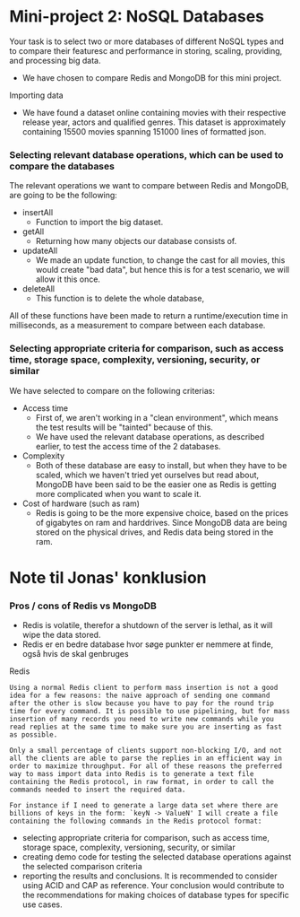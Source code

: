 # Mini-project 2: NoSQL Databases
Your task is to select two or more databases of different NoSQL types and to compare their featuresc and performance in storing, scaling, providing, and processing big data.
- We have chosen to compare Redis and MongoDB for this mini project.

Importing data
  - We have found a dataset online containing movies with their respective release year, actors and qualified genres. This dataset is approximately containing 15500 movies spanning 151000 lines of formatted json. 


### Selecting relevant database operations, which can be used to compare the databases
The relevant operations we want to compare between Redis and MongoDB, are going to be the following:
 - insertAll
   - Function to import the big dataset.
 - getAll
   - Returning how many objects our database consists of.
 - updateAll
   - We made an update function, to change the cast for all movies, this would create "bad data", but hence this is for a test scenario, 
     we will allow it this once.
 - deleteAll
   - This function is to delete the whole database,

All of these functions have been made to return a runtime/execution time in milliseconds, as a measurement to compare between each database.

### Selecting appropriate criteria for comparison, such as access time, storage space, complexity, versioning, security, or similar
We have selected to compare on the following criterias:
- Access time
    - First of, we aren't working in a "clean environment", which means the test results will be "tainted" because of this.
    - We have used the relevant database operations, as described earlier, to test the access time of the 2 databases.
- Complexity
    - Both of these database are easy to install, but when they have to be scaled, which we haven't tried yet ourselves but read about,
    MongoDB have been said to be the easier one as Redis is getting more complicated when you want to scale it.
- Cost of hardware (such as ram)
    - Redis is going to be the more expensive choice, based on the prices of gigabytes on ram and harddrives. Since MongoDB data are being
    stored on the physical drives, and Redis data being stored in the ram.



# Note til Jonas' konklusion 

### Pros / cons of Redis vs MongoDB
- Redis is volatile, therefor a shutdown of the server is lethal, as it will wipe the data stored.
- Redis er en bedre database hvor søge punkter er nemmere at finde, også hvis de skal genbruges








Redis
```
Using a normal Redis client to perform mass insertion is not a good idea for a few reasons: the naive approach of sending one command after the other is slow because you have to pay for the round trip time for every command. It is possible to use pipelining, but for mass insertion of many records you need to write new commands while you read replies at the same time to make sure you are inserting as fast as possible.

Only a small percentage of clients support non-blocking I/O, and not all the clients are able to parse the replies in an efficient way in order to maximize throughput. For all of these reasons the preferred way to mass import data into Redis is to generate a text file containing the Redis protocol, in raw format, in order to call the commands needed to insert the required data.

For instance if I need to generate a large data set where there are billions of keys in the form: `keyN -> ValueN' I will create a file containing the following commands in the Redis protocol format:
``` 
- selecting appropriate criteria for comparison, such as access time, storage space,
complexity, versioning, security, or similar
- creating demo code for testing the selected database operations against the selected
comparison criteria
- reporting the results and conclusions.
It is recommended to consider using ACID and CAP as reference.
Your conclusion would contribute to the recommendations for making choices of database types for
specific use cases.

